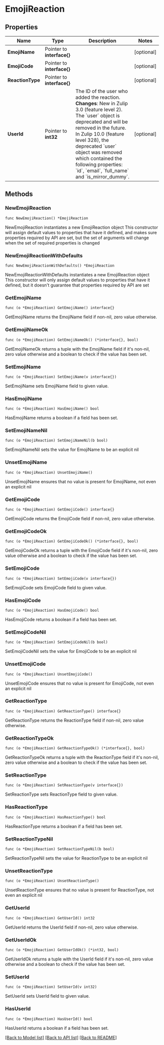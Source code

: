 # EmojiReaction

## Properties

Name | Type | Description | Notes
------------ | ------------- | ------------- | -------------
**EmojiName** | Pointer to **interface{}** |  | [optional] 
**EmojiCode** | Pointer to **interface{}** |  | [optional] 
**ReactionType** | Pointer to **interface{}** |  | [optional] 
**UserId** | Pointer to **int32** | The ID of the user who added the reaction.  **Changes**: New in Zulip 3.0 (feature level 2). The &#x60;user&#x60; object is deprecated and will be removed in the future.  In Zulip 10.0 (feature level 328), the deprecated &#x60;user&#x60; object was removed which contained the following properties: &#x60;id&#x60;, &#x60;email&#x60;, &#x60;full_name&#x60; and &#x60;is_mirror_dummy&#x60;.  | [optional] 

## Methods

### NewEmojiReaction

`func NewEmojiReaction() *EmojiReaction`

NewEmojiReaction instantiates a new EmojiReaction object
This constructor will assign default values to properties that have it defined,
and makes sure properties required by API are set, but the set of arguments
will change when the set of required properties is changed

### NewEmojiReactionWithDefaults

`func NewEmojiReactionWithDefaults() *EmojiReaction`

NewEmojiReactionWithDefaults instantiates a new EmojiReaction object
This constructor will only assign default values to properties that have it defined,
but it doesn't guarantee that properties required by API are set

### GetEmojiName

`func (o *EmojiReaction) GetEmojiName() interface{}`

GetEmojiName returns the EmojiName field if non-nil, zero value otherwise.

### GetEmojiNameOk

`func (o *EmojiReaction) GetEmojiNameOk() (*interface{}, bool)`

GetEmojiNameOk returns a tuple with the EmojiName field if it's non-nil, zero value otherwise
and a boolean to check if the value has been set.

### SetEmojiName

`func (o *EmojiReaction) SetEmojiName(v interface{})`

SetEmojiName sets EmojiName field to given value.

### HasEmojiName

`func (o *EmojiReaction) HasEmojiName() bool`

HasEmojiName returns a boolean if a field has been set.

### SetEmojiNameNil

`func (o *EmojiReaction) SetEmojiNameNil(b bool)`

 SetEmojiNameNil sets the value for EmojiName to be an explicit nil

### UnsetEmojiName
`func (o *EmojiReaction) UnsetEmojiName()`

UnsetEmojiName ensures that no value is present for EmojiName, not even an explicit nil
### GetEmojiCode

`func (o *EmojiReaction) GetEmojiCode() interface{}`

GetEmojiCode returns the EmojiCode field if non-nil, zero value otherwise.

### GetEmojiCodeOk

`func (o *EmojiReaction) GetEmojiCodeOk() (*interface{}, bool)`

GetEmojiCodeOk returns a tuple with the EmojiCode field if it's non-nil, zero value otherwise
and a boolean to check if the value has been set.

### SetEmojiCode

`func (o *EmojiReaction) SetEmojiCode(v interface{})`

SetEmojiCode sets EmojiCode field to given value.

### HasEmojiCode

`func (o *EmojiReaction) HasEmojiCode() bool`

HasEmojiCode returns a boolean if a field has been set.

### SetEmojiCodeNil

`func (o *EmojiReaction) SetEmojiCodeNil(b bool)`

 SetEmojiCodeNil sets the value for EmojiCode to be an explicit nil

### UnsetEmojiCode
`func (o *EmojiReaction) UnsetEmojiCode()`

UnsetEmojiCode ensures that no value is present for EmojiCode, not even an explicit nil
### GetReactionType

`func (o *EmojiReaction) GetReactionType() interface{}`

GetReactionType returns the ReactionType field if non-nil, zero value otherwise.

### GetReactionTypeOk

`func (o *EmojiReaction) GetReactionTypeOk() (*interface{}, bool)`

GetReactionTypeOk returns a tuple with the ReactionType field if it's non-nil, zero value otherwise
and a boolean to check if the value has been set.

### SetReactionType

`func (o *EmojiReaction) SetReactionType(v interface{})`

SetReactionType sets ReactionType field to given value.

### HasReactionType

`func (o *EmojiReaction) HasReactionType() bool`

HasReactionType returns a boolean if a field has been set.

### SetReactionTypeNil

`func (o *EmojiReaction) SetReactionTypeNil(b bool)`

 SetReactionTypeNil sets the value for ReactionType to be an explicit nil

### UnsetReactionType
`func (o *EmojiReaction) UnsetReactionType()`

UnsetReactionType ensures that no value is present for ReactionType, not even an explicit nil
### GetUserId

`func (o *EmojiReaction) GetUserId() int32`

GetUserId returns the UserId field if non-nil, zero value otherwise.

### GetUserIdOk

`func (o *EmojiReaction) GetUserIdOk() (*int32, bool)`

GetUserIdOk returns a tuple with the UserId field if it's non-nil, zero value otherwise
and a boolean to check if the value has been set.

### SetUserId

`func (o *EmojiReaction) SetUserId(v int32)`

SetUserId sets UserId field to given value.

### HasUserId

`func (o *EmojiReaction) HasUserId() bool`

HasUserId returns a boolean if a field has been set.


[[Back to Model list]](../README.md#documentation-for-models) [[Back to API list]](../README.md#documentation-for-api-endpoints) [[Back to README]](../README.md)


